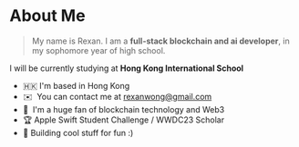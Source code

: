 # About Me

> My name is Rexan. I am a **full-stack blockchain and ai developer**, in my sophomore year of high school.

I will be currently studying at **Hong Kong International School** 

* 🇭🇰  I'm based in Hong Kong
* ✉️  You can contact me at [rexanwong@gmail.com](mailto:rexanwong@gmail.com)
* 🧠  I'm a huge fan of blockchain technology and Web3
* 🏆  Apple Swift Student Challenge / WWDC23 Scholar
* 🧩  Building cool stuff for fun :)

